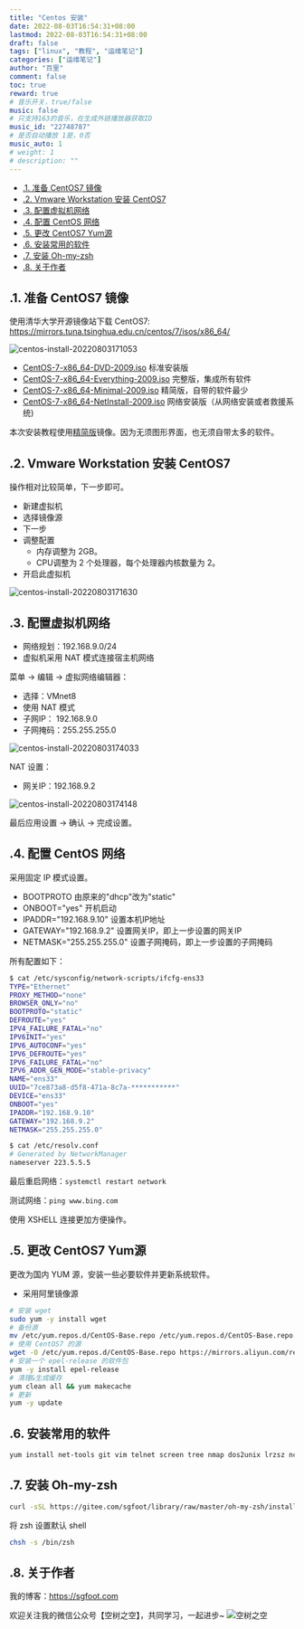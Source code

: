 ```yaml
---
title: "Centos 安装"
date: 2022-08-03T16:54:31+08:00
lastmod: 2022-08-03T16:54:31+08:00
draft: false
tags: ["linux", "教程", "运维笔记"]
categories: ["运维笔记"]
author: "百里"
comment: false
toc: true
reward: true
# 音乐开关，true/false
music: false
# 只支持163的音乐，在生成外链播放器获取ID
music_id: "22748787"
# 是否自动播放 1是，0否
music_auto: 1
# weight: 1
# description: ""
---
```

<!-- TOC -->

- [.1. 准备 CentOS7 镜像](#1-准备-centos7-镜像)
- [.2. Vmware Workstation 安装 CentOS7](#2-vmware-workstation-安装-centos7)
- [.3. 配置虚拟机网络](#3-配置虚拟机网络)
- [.4. 配置 CentOS 网络](#4-配置-centos-网络)
- [.5. 更改 CentOS7 Yum源](#5-更改-centos7-yum源)
- [.6. 安装常用的软件](#6-安装常用的软件)
- [.7. 安装 Oh-my-zsh](#7-安装-oh-my-zsh)
- [.8. 关于作者](#8-关于作者)

<!-- /TOC -->
## .1. 准备 CentOS7 镜像

使用清华大学开源镜像站下载 CentOS7: <https://mirrors.tuna.tsinghua.edu.cn/centos/7/isos/x86_64/>

![centos-install-20220803171053](https://cdn.jsdelivr.net/gh/yezihack/assets/b/centos-install-20220803171053)

- [CentOS-7-x86_64-DVD-2009.iso](https://mirrors.tuna.tsinghua.edu.cn/centos/7/isos/x86_64/CentOS-7-x86_64-DVD-2009.iso) 标准安装版
- [CentOS-7-x86_64-Everything-2009.iso](https://mirrors.tuna.tsinghua.edu.cn/centos/7/isos/x86_64/CentOS-7-x86_64-Everything-2009.iso) 完整版，集成所有软件
- [CentOS-7-x86_64-Minimal-2009.iso](https://mirrors.tuna.tsinghua.edu.cn/centos/7/isos/x86_64/CentOS-7-x86_64-Minimal-2009.iso) 精简版，自带的软件最少
- [CentOS-7-x86_64-NetInstall-2009.iso](https://mirrors.tuna.tsinghua.edu.cn/centos/7/isos/x86_64/CentOS-7-x86_64-NetInstall-2009.iso)  网络安装版（从网络安装或者救援系统)

本次安装教程使用[精简版](https://mirrors.tuna.tsinghua.edu.cn/centos/7/isos/x86_64/CentOS-7-x86_64-Minimal-2009.iso)镜像。因为无须图形界面，也无须自带太多的软件。

## .2. Vmware Workstation 安装 CentOS7

操作相对比较简单，下一步即可。

- 新建虚拟机
- 选择镜像源
- 下一步
- 调整配置
  - 内存调整为 2GB。
  - CPU调整为 2 个处理器，每个处理器内核数量为 2。
- 开启此虚拟机

![centos-install-20220803171630](https://cdn.jsdelivr.net/gh/yezihack/assets/b/centos-install-20220803171630)

## .3. 配置虚拟机网络

- 网络规划：192.168.9.0/24
- 虚拟机采用 NAT 模式连接宿主机网络

菜单 -> 编辑 -> 虚拟网络编辑器：

- 选择：VMnet8
- 使用 NAT 模式
- 子网IP： 192.168.9.0
- 子网掩码：255.255.255.0

![centos-install-20220803174033](https://cdn.jsdelivr.net/gh/yezihack/assets/b/centos-install-20220803174033)

NAT 设置：

- 网关IP：192.168.9.2

![centos-install-20220803174148](https://cdn.jsdelivr.net/gh/yezihack/assets/b/centos-install-20220803174148)

最后应用设置 -> 确认 -> 完成设置。

## .4. 配置 CentOS 网络

采用固定 IP 模式设置。

- BOOTPROTO 由原来的"dhcp"改为"static"
- ONBOOT="yes" 开机启动
- IPADDR="192.168.9.10" 设置本机IP地址
- GATEWAY="192.168.9.2" 设置网关IP，即上一步设置的网关IP
- NETMASK="255.255.255.0" 设置子网掩码，即上一步设置的子网掩码

所有配置如下：

```sh
$ cat /etc/sysconfig/network-scripts/ifcfg-ens33 
TYPE="Ethernet"
PROXY_METHOD="none"
BROWSER_ONLY="no"
BOOTPROTO="static"
DEFROUTE="yes"
IPV4_FAILURE_FATAL="no"
IPV6INIT="yes"
IPV6_AUTOCONF="yes"
IPV6_DEFROUTE="yes"
IPV6_FAILURE_FATAL="no"
IPV6_ADDR_GEN_MODE="stable-privacy"
NAME="ens33"
UUID="7ce873a8-d5f8-471a-8c7a-***********"
DEVICE="ens33"
ONBOOT="yes"
IPADDR="192.168.9.10"
GATEWAY="192.168.9.2"
NETMASK="255.255.255.0"

$ cat /etc/resolv.conf 
# Generated by NetworkManager
nameserver 223.5.5.5
```

最后重启网络：`systemctl restart network`

测试网络：`ping www.bing.com`

使用 XSHELL 连接更加方便操作。

## .5. 更改 CentOS7 Yum源

更改为国内 YUM 源，安装一些必要软件并更新系统软件。

- 采用阿里镜像源

```sh
# 安装 wget 
sudo yum -y install wget
# 备份源
mv /etc/yum.repos.d/CentOS-Base.repo /etc/yum.repos.d/CentOS-Base.repo.backup
# 使用 CentOS7 的源
wget -O /etc/yum.repos.d/CentOS-Base.repo https://mirrors.aliyun.com/repo/Centos-7.repo
# 安装一个 epel-release 的软件包
yum -y install epel-release
# 清理&生成缓存
yum clean all && yum makecache
# 更新
yum -y update
```

## .6. 安装常用的软件

```sh
yum install net-tools git vim telnet screen tree nmap dos2unix lrzsz nc lsof wget tcpdump htop iftop iotop sysstat nethogs ipvsadm -y
```

## .7. 安装 Oh-my-zsh

```sh
curl -sSL https://gitee.com/sgfoot/library/raw/master/oh-my-zsh/install.sh |bash
```

将 zsh 设置默认 shell

```sh
chsh -s /bin/zsh
```



## .8. 关于作者

我的博客：<https://sgfoot.com>

欢迎关注我的微信公众号【空树之空】，共同学习，一起进步~
![空树之空](https://cdn.jsdelivr.net/gh/yezihack/assets/b/20210122112114.png?imageslim)
